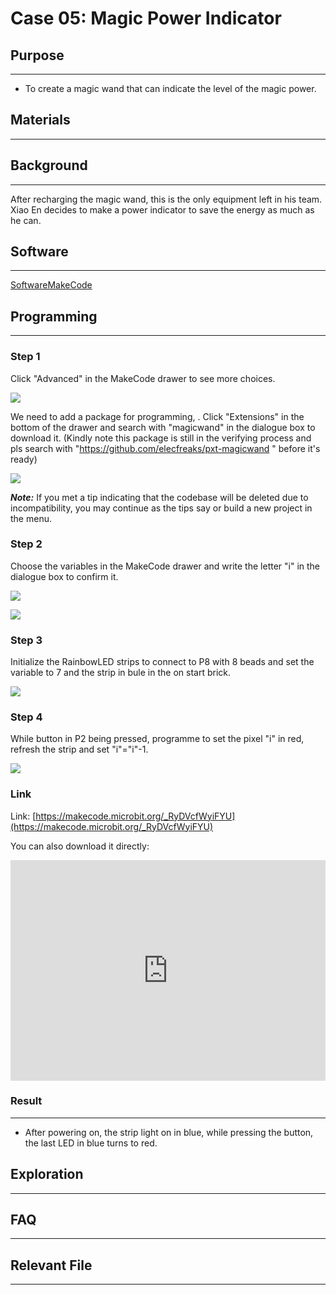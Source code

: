 # Case 05: Magic Power Indicator

## Purpose

---

- To create a magic wand that can indicate the level of the magic power. 

## Materials 

---



## Background

---
After recharging the magic wand, this is the only equipment left in his team. Xiao En decides to make a power indicator to save the energy as much as he can. 

## Software

---

[SoftwareMakeCode](https://makecode.microbit.org/#)

## Programming

---

### Step 1

 Click "Advanced" in the MakeCode drawer to see more choices.

![](./images/magicwand_case_01_02.png)

We need to add a package for programming, . Click "Extensions" in the bottom of the drawer and search with "magicwand" in the dialogue box to download it. (Kindly note this package is still in the verifying process and pls search with "https://github.com/elecfreaks/pxt-magicwand " before it's ready)

![](./images/magicwand_case_01_03.png)

***Note:*** If you met a tip indicating that the codebase will be deleted due to incompatibility, you may continue as the tips say or build a new project in the menu. 

### Step 2

Choose the variables in the MakeCode drawer and write the letter "i" in the dialogue box to confirm it.



![](./images/magicwand_case_03_04.png)


![](./images/magicwand_case_03_05.png)


### Step 3
Initialize the RainbowLED strips to connect to P8 with 8 beads and set the variable to 7 and the strip in bule in the on start brick.

![](./images/magicwand_case_05_07.png)


### Step 4

While button in P2 being pressed, programme to set the pixel "i" in red, refresh the strip and set "i"="i"-1.

![](./images/magicwand_case_05_08.png)

### Link

Link: [https://makecode.microbit.org/_RyDVcfWyiFYU](https://makecode.microbit.org/_RyDVcfWyiFYU)

You can also download it directly: 

<div style="position:relative;height:0;padding-bottom:70%;overflow:hidden;"><iframe style="position:absolute;top:0;left:0;width:100%;height:100%;" src="https://makecode.microbit.org/#pub:_RyDVcfWyiFYU]" frameborder="0" sandbox="allow-popups allow-forms allow-scripts allow-same-origin"></iframe></div>  

### Result
---
- After powering on, the strip light on in blue, while pressing the button, the last LED in blue turns to red. 



## Exploration

---

## FAQ

---

## Relevant File   

---
